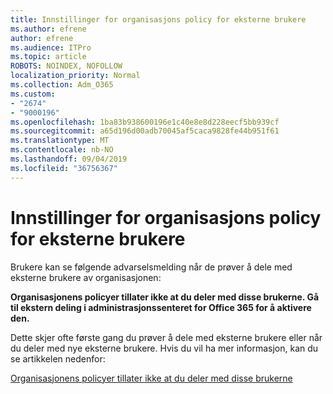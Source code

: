 ```yaml
---
title: Innstillinger for organisasjons policy for eksterne brukere
ms.author: efrene
author: efrene
ms.audience: ITPro
ms.topic: article
ROBOTS: NOINDEX, NOFOLLOW
localization_priority: Normal
ms.collection: Adm_O365
ms.custom:
- "2674"
- "9000196"
ms.openlocfilehash: 1ba83b938600196e1c40e8e8d228eecf5bb939cf
ms.sourcegitcommit: a65d196d00adb70045af5caca9828fe44b951f61
ms.translationtype: MT
ms.contentlocale: nb-NO
ms.lasthandoff: 09/04/2019
ms.locfileid: "36756367"
---
```

# <a name="organization-policy-settings-for-external-users"></a>Innstillinger for organisasjons policy for eksterne brukere

Brukere kan se følgende advarselsmelding når de prøver å dele med eksterne brukere av organisasjonen: 

   **Organisasjonens policyer tillater ikke at du deler med disse brukerne. Gå til ekstern deling i administrasjonssenteret for Office 365 for å aktivere den.** 

Dette skjer ofte første gang du prøver å dele med eksterne brukere eller når du deler med nye eksterne brukere. Hvis du vil ha mer informasjon, kan du se artikkelen nedenfor:

[Organisasjonens policyer tillater ikke at du deler med disse brukerne](https://docs.microsoft.com/sharepoint/support/administration/organization-policies-do-not-allow-you-to-share-with-users-error)






